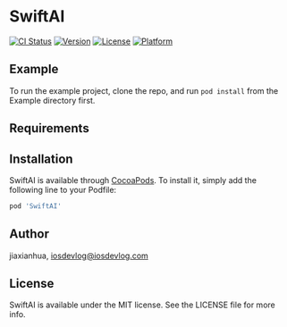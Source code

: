 # SwiftAI

[![CI Status](https://img.shields.io/travis/jiaxianhua/SwiftAI.svg?style=flat)](https://travis-ci.org/jiaxianhua/SwiftAI)
[![Version](https://img.shields.io/cocoapods/v/SwiftAI.svg?style=flat)](https://cocoapods.org/pods/SwiftAI)
[![License](https://img.shields.io/cocoapods/l/SwiftAI.svg?style=flat)](https://cocoapods.org/pods/SwiftAI)
[![Platform](https://img.shields.io/cocoapods/p/SwiftAI.svg?style=flat)](https://cocoapods.org/pods/SwiftAI)

## Example

To run the example project, clone the repo, and run `pod install` from the Example directory first.

## Requirements

## Installation

SwiftAI is available through [CocoaPods](https://cocoapods.org). To install
it, simply add the following line to your Podfile:

```ruby
pod 'SwiftAI'
```

## Author

jiaxianhua, iosdevlog@iosdevlog.com

## License

SwiftAI is available under the MIT license. See the LICENSE file for more info.
